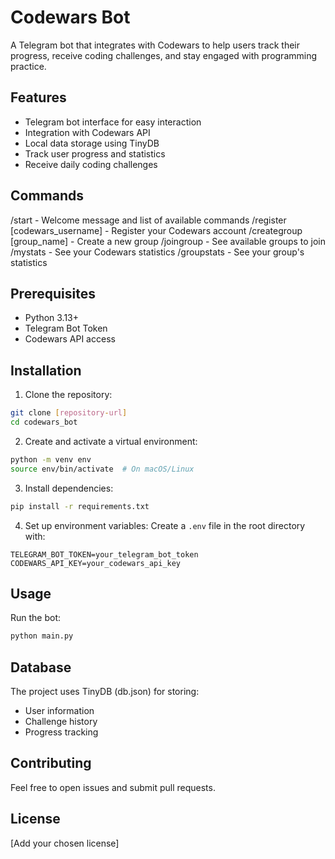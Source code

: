 # Codewars Bot

A Telegram bot that integrates with Codewars to help users track their progress, receive coding challenges, and stay engaged with programming practice.

## Features

- Telegram bot interface for easy interaction
- Integration with Codewars API
- Local data storage using TinyDB
- Track user progress and statistics
- Receive daily coding challenges

## Commands

/start - Welcome message and list of available commands
/register [codewars_username] - Register your Codewars account
/creategroup [group_name] - Create a new group
/joingroup - See available groups to join
/mystats - See your Codewars statistics
/groupstats - See your group's statistics

## Prerequisites

- Python 3.13+
- Telegram Bot Token
- Codewars API access

## Installation

1. Clone the repository:
```bash
git clone [repository-url]
cd codewars_bot
```

2. Create and activate a virtual environment:
```bash
python -m venv env
source env/bin/activate  # On macOS/Linux
```

3. Install dependencies:
```bash
pip install -r requirements.txt
```

4. Set up environment variables:
Create a `.env` file in the root directory with:
```
TELEGRAM_BOT_TOKEN=your_telegram_bot_token
CODEWARS_API_KEY=your_codewars_api_key
```

## Usage

Run the bot:
```bash
python main.py
```

## Database

The project uses TinyDB (db.json) for storing:
- User information
- Challenge history
- Progress tracking

## Contributing

Feel free to open issues and submit pull requests.

## License

[Add your chosen license]